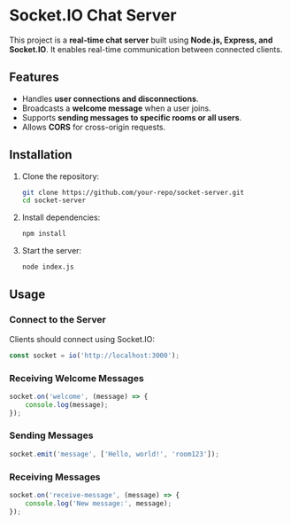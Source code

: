 # Socket.IO Chat Server

This project is a **real-time chat server** built using **Node.js, Express, and Socket.IO**. It enables real-time communication between connected clients.

## Features

- Handles **user connections and disconnections**.
- Broadcasts a **welcome message** when a user joins.
- Supports **sending messages to specific rooms or all users**.
- Allows **CORS** for cross-origin requests.

## Installation

1. Clone the repository:

    ```sh
    git clone https://github.com/your-repo/socket-server.git
    cd socket-server
    ```

2. Install dependencies:

    ```sh
    npm install
    ```

3. Start the server:

    ```sh
    node index.js
    ```

## Usage

### **Connect to the Server**

Clients should connect using Socket.IO:

```javascript
const socket = io('http://localhost:3000');
```

### **Receiving Welcome Messages**

```javascript
socket.on('welcome', (message) => {
    console.log(message);
});
```

### **Sending Messages**

```javascript
socket.emit('message', ['Hello, world!', 'room123']);
```

### **Receiving Messages**

```javascript
socket.on('receive-message', (message) => {
    console.log('New message:', message);
});
```